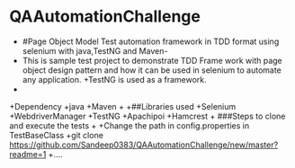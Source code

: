 # QAAutomationChallenge
+ #Page Object Model Test automation framework in TDD format using selenium with java,TestNG and Maven-
+ This is sample test project to demonstrate TDD Frame work with page object design pattern and how it can be used in selenium to automate 
  any application.
+TestNG is used as a framework.
+
+Dependency
+java
+Maven
+
+##Libraries used
+Selenium
+WebdriverManager
+TestNG
+Apachipoi
+Hamcrest
+
###Steps to clone and execute the tests
+
+Change the path in config.properties in TestBaseClass
+git clone https://github.com/Sandeep0383/QAAutomationChallenge/new/master?readme=1
+....



